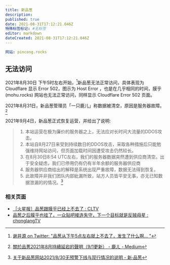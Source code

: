 ```yaml
---
title: 新品葱
description: 
published: true
date: 2021-08-31T17:12:21.046Z
特殊标签标记: #无标签
editor: markdown
dateCreated: 2021-08-31T17:12:21.046Z
---
```


```YAML
网站: pincong.rocks
```

## 无法访问

2021年8月30日 下午5时左右开始，[^5pm_pr]新品葱无法正常访问，具体表现为 Cloudflare 显示 Error 502，图示为 Host Error ，也是在几乎相同的时间，膜乎 (mohu.rocks) 网站也无法正常访问，同样显示 Cloudflare Error 502 页面。

[^5pm_pr]: [谢井源 on Twitter: "品葱从下午5点左右就上不去了，发生了什么啊… "](https://web.archive.org/web/20210830124153/https://twitter.com/o991jKSQVffgLQ8/status/1432321788235567108)

2021年8月31日，新品葱管理员「一只鹿儿」称数据被清空，原因是服务器故障。[^med_tr]

[^med_tr]: [關於品蔥2021年8月持續延宕的聲明（9/1更新） - 鹿ㄦ - Medium](https://medium.com/@onedeeroneroad/關於品蔥2021年8月持續延宕的聲明-9-1更新-74f9d226dd)

2021年9月4日，新品葱正式恢复运营，并给出了说明:

> 1. 本站运营在极为廉价的服务器之上，无法应对长时间大流量的DDOS攻击。  
> 2. 本站自8月27日来受到持续数日的DDOS攻击，采取各种措施后只能勉强维持网站访问，但页面加载时间因遭受攻击仍然较长。  
> 3. 在8月30日8:54 UTC左右，我们的服务器数据突然遭到供应商清空。出于安全疑虑，我们已停用仍有仍有半年余额的服务器供应商  
> 4. 服务器供应商给出的解释是系统出现严重故障，数据无法得到恢复。  
> 5. 此故障并非我们团队内部紕漏所致，站方人员皆平安无事，亦无已知数据泄漏的的情况。[^35451]

[^35451]: [关于新品葱网站2021/8/30无预警下线与现行情况的说明 - 新·品葱](https://pincong.rocks/article/35451)

### 相关页面

+ [［火星报］品葱跟膜乎已经上不去了 : CLTV](https://web.archive.org/web/20210831090437/https://old.reddit.com/r/CLTV/comments/peypxj/火星报品葱跟膜乎已经上不去了/)
+ [品葱之后膜乎也挂了，一众贴吧接连失守，下一个目标就是反贼母星 : chonglangTV](https://web.archive.org/web/20210831090409/https://old.reddit.com/r/chonglangTV/comments/pewauj/品葱之后膜乎也挂了一众贴吧接连失守下一个目标就是反贼母星/)
